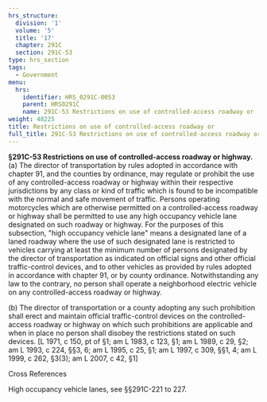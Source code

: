 ```yaml
---
hrs_structure:
  division: '1'
  volume: '5'
  title: '17'
  chapter: 291C
  section: 291C-53
type: hrs_section
tags:
  - Government
menu:
  hrs:
    identifier: HRS_0291C-0053
    parent: HRS0291C
    name: 291C-53 Restrictions on use of controlled-access roadway or
weight: 48225
title: Restrictions on use of controlled-access roadway or
full_title: 291C-53 Restrictions on use of controlled-access roadway or
---
```

**§291C-53 Restrictions on use of controlled-access roadway or highway.** (a) The director of transportation by rules adopted in accordance with chapter 91, and the counties by ordinance, may regulate or prohibit the use of any controlled-access roadway or highway within their respective jurisdictions by any class or kind of traffic which is found to be incompatible with the normal and safe movement of traffic. Persons operating motorcycles which are otherwise permitted on a controlled-access roadway or highway shall be permitted to use any high occupancy vehicle lane designated on such roadway or highway. For the purposes of this subsection, "high occupancy vehicle lane" means a designated lane of a laned roadway where the use of such designated lane is restricted to vehicles carrying at least the minimum number of persons designated by the director of transportation as indicated on official signs and other official traffic-control devices, and to other vehicles as provided by rules adopted in accordance with chapter 91, or by county ordinance. Notwithstanding any law to the contrary, no person shall operate a neighborhood electric vehicle on any controlled-access roadway or highway.

(b) The director of transportation or a county adopting any such prohibition shall erect and maintain official traffic-control devices on the controlled-access roadway or highway on which such prohibitions are applicable and when in place no person shall disobey the restrictions stated on such devices. [L 1971, c 150, pt of §1; am L 1983, c 123, §1; am L 1989, c 29, §2; am L 1993, c 224, §§3, 6; am L 1995, c 25, §1; am L 1997, c 309, §§1, 4; am L 1999, c 262, §3(3); am L 2007, c 42, §1]

Cross References

High occupancy vehicle lanes, see §§291C-221 to 227.
